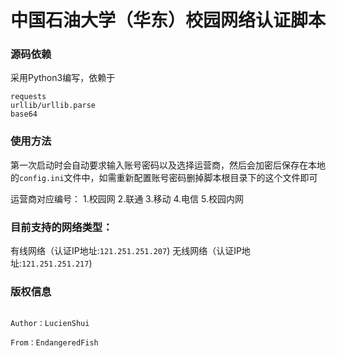 # 中国石油大学（华东）校园网络认证脚本


### 源码依赖
采用Python3编写，依赖于

````
requests
urllib/urllib.parse
base64

````

### 使用方法
第一次启动时会自动要求输入账号密码以及选择运营商，然后会加密后保存在本地的`config.ini`文件中，如需重新配置账号密码删掉脚本根目录下的这个文件即可

运营商对应编号：
1.校园网
2.联通
3.移动
4.电信
5.校园内网


### 目前支持的网络类型：

有线网络（认证IP地址:`121.251.251.207`)
无线网络（认证IP地址:`121.251.251.217`)

### 版权信息

````

Author：LucienShui

From：EndangeredFish

````
